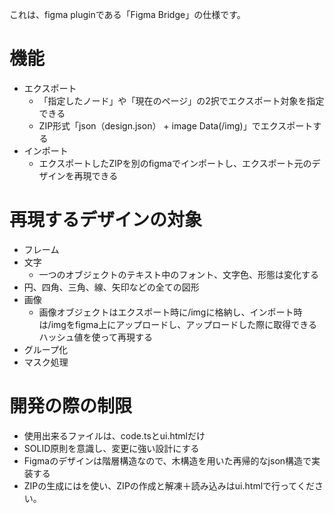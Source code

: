 これは、figma pluginである「Figma Bridge」の仕様です。
# 機能
- エクスポート
  - 「指定したノード」や「現在のページ」の2択でエクスポート対象を指定できる
  - ZIP形式「json（design.json） + image Data(/img)」でエクスポートする
- インポート
  - エクスポートしたZIPを別のfigmaでインポートし、エクスポート元のデザインを再現できる

# 再現するデザインの対象
- フレーム
- 文字
  - 一つのオブジェクトのテキスト中のフォント、文字色、形態は変化する
- 円、四角、三角、線、矢印などの全ての図形
- 画像
  - 画像オブジェクトはエクスポート時に/imgに格納し、インポート時は/imgをfigma上にアップロードし、アップロードした際に取得できるハッシュ値を使って再現する
- グループ化
- マスク処理

# 開発の際の制限
- 使用出来るファイルは、code.tsとui.htmlだけ
- SOLID原則を意識し、変更に強い設計にする
- Figmaのデザインは階層構造なので、木構造を用いた再帰的なjson構造で実装する
- ZIPの生成には<script src="https://cdnjs.cloudflare.com/ajax/libs/jszip/3.10.1/jszip.min.js"></script>を使い、ZIPの作成と解凍＋読み込みはui.htmlで行ってください。